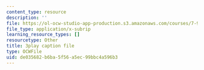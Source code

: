 ```yaml
---
content_type: resource
description: ''
file: https://ol-ocw-studio-app-production.s3.amazonaws.com/courses/7-91j-foundations-of-computational-and-systems-biology-spring-2014/de035682b6ba5f56a5ec99bbc4a596b3_KYQ2dPW5nEU.vtt
file_type: application/x-subrip
learning_resource_types: []
resourcetype: Other
title: 3play caption file
type: OCWFile
uid: de035682-b6ba-5f56-a5ec-99bbc4a596b3
---
```

